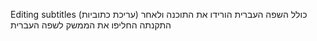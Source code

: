 Editing subtitles (עריכת כתוביות)
 כולל השפה העברית 
הורידו את התוכנה ולאחר התקנתה החליפו את הממשק לשפה העברית
